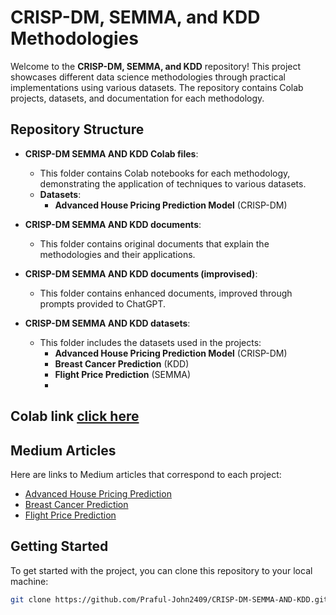 # CRISP-DM, SEMMA, and KDD Methodologies

Welcome to the **CRISP-DM, SEMMA, and KDD** repository! This project showcases different data science methodologies through practical implementations using various datasets. The repository contains Colab projects, datasets, and documentation for each methodology.

## Repository Structure

- **CRISP-DM SEMMA AND KDD Colab files**: 
  - This folder contains Colab notebooks for each methodology, demonstrating the application of techniques to various datasets. 
  - **Datasets**:
    - **Advanced House Pricing Prediction Model** (CRISP-DM)

- **CRISP-DM SEMMA AND KDD documents**: 
  - This folder contains original documents that explain the methodologies and their applications.

- **CRISP-DM SEMMA AND KDD documents (improvised)**: 
  - This folder contains enhanced documents, improved through prompts provided to ChatGPT.

- **CRISP-DM SEMMA AND KDD datasets**: 
  - This folder includes the datasets used in the projects:
    - **Advanced House Pricing Prediction Model** (CRISP-DM)
    - **Breast Cancer Prediction** (KDD)
    - **Flight Price Prediction** (SEMMA)
    - 
## Colab link [click here](https://drive.google.com/drive/folders/1_8-ydRXdqqz5Eii9hUnqbDWtIVsh1KyP?usp=sharing)

## Medium Articles

Here are links to Medium articles that correspond to each project:

- [Advanced House Pricing Prediction](#)
- [Breast Cancer Prediction](https://medium.com/@praful.john2409/predicting-breast-cancer-outcomes-a-data-driven-approach-using-the-kdd-methodology-5623f273d76f)
- [Flight Price Prediction](https://medium.com/@praful.john2409/medium-article-predicting-airplane-ticket-prices-with-semma-methodology-2fed75623ab5)

## Getting Started

To get started with the project, you can clone this repository to your local machine:

```bash
git clone https://github.com/Praful-John2409/CRISP-DM-SEMMA-AND-KDD.git
